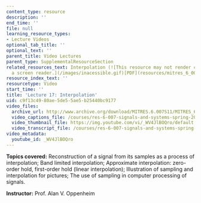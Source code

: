 ```yaml
---
content_type: resource
description: ''
end_time: ''
file: null
learning_resource_types:
- Lecture Videos
optional_tab_title: ''
optional_text: ''
parent_title: Video Lectures
parent_type: SupplementalResourceSection
related_resources_text: Interpolation (![This resource may not render correctly in
  a screen reader.](/images/inacessible.gif)[PDF](resources/mitres_6_007s11_lec17))
resource_index_text: ''
resourcetype: Video
start_time: ''
title: 'Lecture 17: Interpolation'
uid: c9f13c49-80ae-5de5-5ae5-b25440bc9177
video_files:
  archive_url: http://www.archive.org/download/MITRES.6.007S11/MITRES_6-007S11lec17_300k.mp4
  video_captions_file: /courses/res-6-007-signals-and-systems-spring-2011/951da72973945e609cac68dd5eaeb40f_WV4JlBOQro.vtt
  video_thumbnail_file: https://img.youtube.com/vi/_WV4JlBOQro/default.jpg
  video_transcript_file: /courses/res-6-007-signals-and-systems-spring-2011/0501fa1f18e397ba40bced826d0f4807_WV4JlBOQro.pdf
video_metadata:
  youtube_id: _WV4JlBOQro
---
```


**Topics covered:** Reconstruction of a signal from its samples as a process of interpolation; Band limited interpolation; Approximate interpolation: zero-order hold, first-order hold (linear interpolation); Illustration of sampling and interpolation for pictures; The use of sampling in computer processing of signals.

**Instructor:** Prof. Alan V. Oppenheim